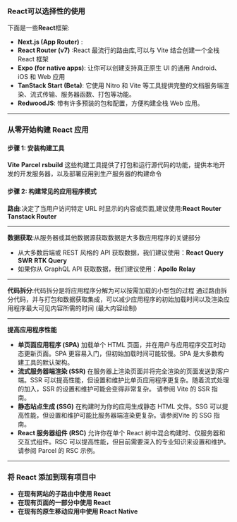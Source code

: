 ### React可以选择性的使用
下面是一些**React**框架:
* **Next.js (App Router)** :
* **React Router (v7)** :React 最流行的路由库,可以与 Vite 结合创建一个全栈 React 框架
* **Expo (for native apps)**: 让你可以创建支持真正原生 UI 的通用 Android、iOS 和 Web 应用
* **TanStack Start (Beta)**: 它使用 Nitro 和 Vite 等工具提供完整的文档服务端渲染、流式传输、服务器函数、打包等功能。
* **RedwoodJS**: 带有许多预装的包和配置，方便构建全栈 Web 应用。
- - -
### 从零开始构建 React 应用
#### 步骤 1: 安装构建工具 
**Vite**   **Parcel**   **rsbuild** 这些构建工具提供了打包和运行源代码的功能，提供本地开发的开发服务器，以及部署应用到生产服务器的构建命令
#### 步骤 2: 构建常见的应用程序模式 
**路由**:决定了当用户访问特定 URL 时显示的内容或页面,建议使用:**React Router**  **Tanstack Router**
- - -
**数据获取**:从服务器或其他数据源获取数据是大多数应用程序的关键部分
* 从大多数后端或 REST 风格的 API 获取数据，我们建议使用：**React Query**  **SWR**  **RTK Query**
* 如果你从 GraphQL API 获取数据，我们建议使用：**Apollo**  **Relay**
- - -
**代码拆分**:代码拆分是将应用程序分解为可以按需加载的小型包的过程  通过路由拆分代码，并与打包和数据获取集成，可以减少应用程序的初始加载时间以及渲染应用程序最大可见内容所需的时间 (最大内容绘制)
- - -
**提高应用程序性能**
* **单页面应用程序 (SPA)** 加载单个 HTML 页面，并在用户与应用程序交互时动态更新页面。SPA 更容易入门，但初始加载时间可能较慢。SPA 是大多数构建工具的默认架构。
* **流式服务器端渲染 (SSR)** 在服务器上渲染页面并将完全渲染的页面发送到客户端。SSR 可以提高性能，但设置和维护比单页应用程序更复杂。随着流式处理的加入，SSR 的设置和维护可能会变得非常复杂。 请参阅 Vite 的 SSR 指南。
* **静态站点生成 (SSG)** 在构建时为你的应用生成静态 HTML 文件。SSG 可以提高性能，但设置和维护可能比服务器端渲染更复杂。请参阅Vite 的 SSG 指南。
* **React 服务器组件 (RSC)** 允许你在单个 React 树中混合构建时、仅服务器和交互式组件。RSC 可以提高性能，但目前需要深入的专业知识来设置和维护。请参阅 Parcel 的 RSC 示例。
- - -
### 将 React 添加到现有项目中
* **在现有网站的子路由中使用 React**
* **在现有页面的一部分中使用 React**
* **在现有的原生移动应用中使用 React Native**
